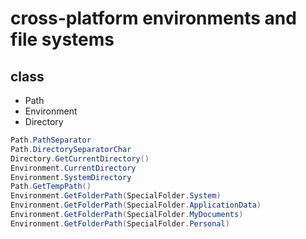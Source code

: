 # cross-platform environments and file systems

## class

-   Path
-   Environment
-   Directory

```csharp
Path.PathSeparator
Path.DirectorySeparatorChar
Directory.GetCurrentDirectory()
Environment.CurrentDirectory
Environment.SystemDirectory
Path.GetTempPath()
Environment.GetFolderPath(SpecialFolder.System)
Environment.GetFolderPath(SpecialFolder.ApplicationData)
Environment.GetFolderPath(SpecialFolder.MyDocuments)
Environment.GetFolderPath(SpecialFolder.Personal)
```

